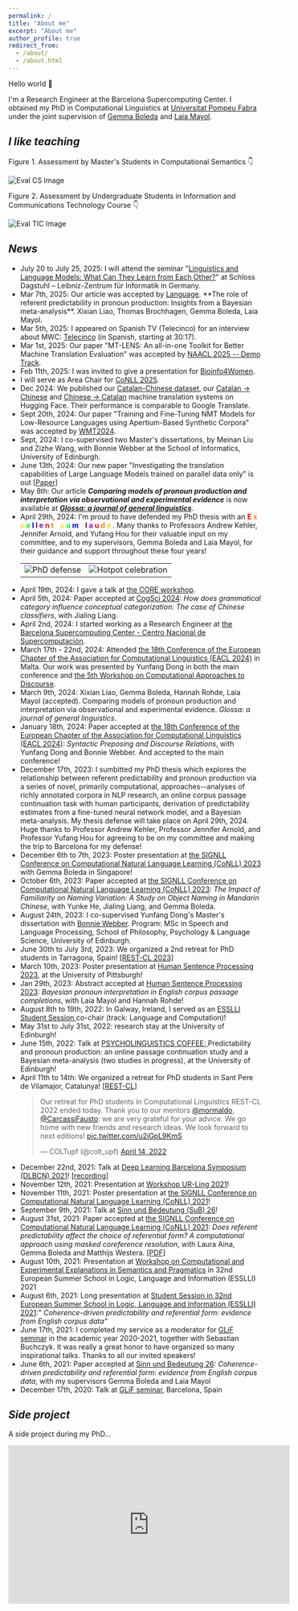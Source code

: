 ```yaml
---
permalink: /
title: "About me"
excerpt: "About me"
author_profile: true
redirect_from: 
  - /about/
  - /about.html
---
```


Hello world 👋

I'm a Research Engineer at the Barcelona Supercomputing Center. I obtained my PhD in Computational Linguistics at [Universitat Pompeu Fabra](https://www.upf.edu/) under the joint supervision of [Gemma Boleda](https://gboleda.github.io) and [Laia Mayol](https://www.upf.edu/web/laia-mayol/). 


*I like teaching*
------

Figure 1. Assessment by Master's Students in Computational Semantics 👇

<img src="/files/eval_cs.png" alt="Eval CS Image"> 

Figure 2. Assessment by Undergraduate Students in Information and Communications Technology Course 👇

<img src="/files/eval_tic.png" alt="Eval TIC Image">



*News*
------
<ul>
  <li> July 20 to July 25, 2025: I will attend the seminar "<a href="https://www.dagstuhl.de/seminars/seminar-calendar/seminar-details/25301">Linguistics and Language Models: What Can They Learn from Each Other?</a>" at Schloss Dagstuhl – Leibniz-Zentrum für Informatik in Germany.  </li> 
  <li> Mar 7th, 2025: Our article was accepted by <a href="https://languagelsa.org/index.php/language/index">Language</a>. **The role of referent predictability in pronoun production: Insights from a Bayesian meta-analysis**. Xixian Liao, Thomas Brochhagen, Gemma Boleda, Laia Mayol. </li>
  <li> Mar 5th, 2025: I appeared on Spanish TV (Telecinco) for an interview about MWC: <a href="https://www.telecinco.es/television/a-la-carta/20250227/informativos-telecinco-video-completo-miercoles-5-marzo-2025-edicion-mediodia_18_014946409.html">Telecinco</a> (in Spanish, starting at 30:17). </li>
  <li> Mar 1st, 2025: Our paper "MT-LENS: An all-in-one Toolkit for Better Machine Translation Evaluation" was accepted by <a href="https://2025.naacl.org/">NAACL 2025 -- Demo Track</a>.</li>
  <li> Feb 11th, 2025: I was invited to give a presentation for <a href="https://www.linkedin.com/posts/bioinfo4women_stem-marenostrum5-activity-7295459614639243266-KsaI?utm_source=share&utm_medium=member_desktop&rcm=ACoAAEVixVABx7JOAqT7pV_zbwbqFXiVRqnDPVo">Bioinfo4Women</a>.</li>
  <li> I will serve as Area Chair for <a href="https://conll.org/">CoNLL 2025</a>. </li>
  <li> Dec 2024: We published our <a href="https://huggingface.co/datasets/projecte-aina/CA-ZH_Parallel_Corpus">Catalan-Chinese dataset</a>, our <a href="https://huggingface.co/projecte-aina/aina-translator-ca-zh">Catalan → Chinese</a> and <a href="https://huggingface.co/projecte-aina/aina-translator-zh-ca">Chinese → Catalan</a> machine translation systems on Hugging Face. Their performance is comparable to Google Translate. </li>
  <li> Sept 20th, 2024: Our paper "Training and Fine-Tuning NMT Models for Low-Resource Languages using Apertium-Based Synthetic Corpora" was accepted by <a href="https://www2.statmt.org/wmt24/">WMT2024</a>. </li> 
  <li> Sept, 2024: I co-supervised two Master's dissertations, by Meinan Liu and Zizhe Wang, with Bonnie Webber at the School of Informatics, University of Edinburgh. </li> 
  <li> June 13th, 2024: Our new paper "Investigating the translation capabilities of Large Language Models trained on parallel data only" is out [<a href="https://arxiv.org/abs/2406.09140">Paper</a>] </li> 
  <li>May 8th: Our article <b><i>Comparing models of pronoun production and interpretation via observational and experimental evidence</i></b> is now available at <a href="https://www.glossa-journal.org/article/id/10884/"><i><b>Glossa: a journal of general linguistics</b></i></a>. </li> 
  <li>April 29th, 2024: I'm proud to have defended my PhD thesis with an <b>
<span style="color: #FF0000;">E</span>
<span style="color: #FF7F00;">x</span>
<span style="color: #FFD700;">c</span>
<span style="color: #00FF00;">e</span>
<span style="color: #0000FF;">l</span>
<span style="color: #4B0082;">l</span>
<span style="color: #9400D3;">e</span>
<span style="color: #FF0000;">n</span>
<span style="color: #FF7F00;">t</span>
&nbsp;&nbsp;
<span style="color: #FFD700;">c</span>
<span style="color: #00FF00;">u</span>
<span style="color: #0000FF;">m</span>
&nbsp;&nbsp;
<span style="color: #4B0082;">l</span>
<span style="color: #9400D3;">a</span>
<span style="color: #FF0000;">u</span>
<span style="color: #FF7F00;">d</span>
<span style="color: #FFD700;">e</span>
</b>
. Many thanks to Professors Andrew Kehler, Jennifer Arnold, and Yufang Hou for their valuable input on my committee, and to my supervisors, Gemma Boleda and Laia Mayol, for their guidance and support throughout these four years! </li>
  <table>
      <tr>
          <td><img src="/files/defense.JPG" alt="PhD defense"></td>
          <td><img src="/files/hotpot.jpg" alt="Hotpot celebration"></td>
      </tr>
  </table>
  <li>April 19th, 2024: I gave a talk at <a href="https://www.upf.edu/web/glif/2024-core-workshop">the CORE workshop</a>. </li>
  <li>April 5th, 2024: Paper accepted at <a href="https://cognitivesciencesociety.org/cogsci-2024/">CogSci 2024</a>: <i>How does grammatical category influence conceptual categorization: The case of Chinese classifiers</i>, with Jialing Liang.</li>
  <li>April 2nd, 2024: I started working as a Research Engineer at <a href="https://www.bsc.es/">the Barcelona Supercomputing Center - Centro Nacional de Supercomputación</a>. </li>
  <li>March 17th - 22nd, 2024: Attended <a href="https://2024.eacl.org">the 18th Conference of the European Chapter of the Association for Computational Linguistics (EACL 2024)</a> in Malta. Our work was presented by Yunfang Dong in both the main conference and <a href="https://sites.google.com/view/codi2024/home"> the 5th Workshop on Computational Approaches to Discourse</a>.</li>
  <li>March 9th, 2024: Xixian Liao, Gemma Boleda, Hannah Rohde, Laia Mayol (accepted). Comparing models of pronoun production and interpretation via observational and experimental evidence. <i>Glossa: a journal of general linguistics</i>. </li>
  <li>January 18th, 2024: Paper accepted at <a href="https://2024.eacl.org">the 18th Conference of the European Chapter of the Association for Computational Linguistics (EACL 2024)</a>: <i>Syntactic Preposing and Discourse Relations</i>, with Yunfang Dong and Bonnie Webber. And accepted to the main conference! </li>
  <li>December 17th, 2023: I sumbitted my PhD thesis which explores the relationship between referent predictability and pronoun production via a series of novel, primarily computational, approaches--analyses of richly annotated corpora in NLP research, an online corpus passage continuation task with human participants, derivation of predictability estimates from a fine-tuned neural network model, and a Bayesian meta-analysis. My thesis defense will take place on April 29th, 2024. Huge thanks to Professor Andrew Kehler, Professor Jennifer Arnold, and Professor Yufang Hou for agreeing to be on my committee and making the trip to Barcelona for my defense! </li>
  <li>December 6th to 7th, 2023: Poster presentation at <a href="https://conll.org">the SIGNLL Conference on Computational Natural Language Learning (CoNLL) 2023</a> with Gemma Boleda in Singapore! </li>
  <li>October 6th, 2023: Paper accepted at <a href="https://conll.org">the SIGNLL Conference on Computational Natural Language Learning (CoNLL) 2023</a>: <i>The Impact of Familiarity on Naming Variation: A Study on Object Naming in Mandarin Chinese</i>, with Yunke He, Jialing Liang, and Gemma Boleda. </li>
  <li>August 24th, 2023: I co-supervised Yunfang Dong's Master's dissertation with <a href="https://homepages.inf.ed.ac.uk/bonnie/">Bonnie Webber</a>. Program: MSc in Speech and Language Processing, School of Philosophy, Psychology & Language Science, University of Edinburgh.</li>
  <li>June 30th to July 3rd, 2023: We organized a 2nd retreat for PhD students in Tarragona, Spain! <a href="https://sites.google.com/view/rest-cl-2023/home?authuser=0"> [REST-CL 2023] </a></li>
  <li>March 10th, 2023: Poster presentation at <a href="https://lrdc.pitt.edu/HSP2023/">Human Sentence Processing 2023</a>, at the University of Pittsburgh! </li>
  <li>Jan 29th, 2023: Abstract accepted at <a href="https://lrdc.pitt.edu/HSP2023/">Human Sentence Processing 2023</a>: <i>Bayesian pronoun interpretation in English corpus passage completions</i>, with Laia Mayol and Hannah Rohde! </li>
  <li> August 8th to 19th, 2022: In Galway, Ireland, I served as an <a href="https://2022.esslli.eu/"> ESSLLI Student Session </a>  co-chair (track: Language and Computation)! </li>
  <li> May 31st to July 31st, 2022: research stay at the University of Edinburgh! </li>  
  <li> June 15th, 2022: Talk at <a href="https://blogs.ed.ac.uk/psycholingcoffee/past-meetings/2021-22/">PSYCHOLINGUISTICS COFFEE: </a> Predictability and pronoun production: an online passage continuation study and a Bayesian meta-analysis (two studies in progress), at the University of Edinburgh! </li>
  <li> April 11th to 14th: We organized a retreat for PhD students in Sant Pere de Vilamajor, Catalunya! <a href="https://sites.google.com/view/rest-cl/home?authuser=0"> [REST-CL] </a> </li>
  <blockquote class="twitter-tweet"><p lang="en" dir="ltr">Our retreat for PhD students in Computational Linguistics REST-CL 2022 ended today. Thank you to our mentors <a href="https://twitter.com/mormaldo?ref_src=twsrc%5Etfw">@mormaldo</a>, <a href="https://twitter.com/CarcassiFausto?ref_src=twsrc%5Etfw">@CarcassiFausto</a>: we are very grateful for your advice. We go home with new friends and research ideas. We look forward to next editions! <a href="https://t.co/u2iGpL9KmS">pic.twitter.com/u2iGpL9KmS</a></p>&mdash; COLTupf (@colt_upf) <a href="https://twitter.com/colt_upf/status/1514656694734835713?ref_src=twsrc%5Etfw">April 14, 2022</a></blockquote> <script async src="https://platform.twitter.com/widgets.js" charset="utf-8"></script>
  <li> December 22nd, 2021: Talk at <a href="https://sites.google.com/view/deep-learning-barcelona-2021/home?authuser=0">Deep Learning Barcelona Symposium (DLBCN) 2021</a>! <a href="https://youtu.be/LJHzEM8_6k8">[recording]</a> </li>
  <li> November 12th, 2021: Presentation at <a href="https://www.upf.edu/es/web/traduccio/inici/-/asset_publisher/T7gcoUNytM6c/content/id/251086992/maximized#.YZjg8S8w1pQ">Workshop UR-Ling 2021</a>! </li>
  <li> November 11th, 2021: Poster presentation at <a href="https://conll.org">the SIGNLL Conference on Computational Natural Language Learning (CoNLL) 2021</a>! </li>
  <li> September 9th, 2021: Talk at <a href="https://idsl1.phil-fak.uni-koeln.de/abteilungen/sprachwissenschaft/sinn-und-bedeutung-26">Sinn und Bedeutung (SuB) 26</a>! </li>
  <li> August 31st, 2021: Paper accepted at <a href="https://conll.org">the SIGNLL Conference on Computational Natural Language Learning (CoNLL) 2021</a>: <i>Does referent predictability affect the choice of referential form? A computational approach using masked coreference resolution</i>, with Laura Aina, Gemma Boleda and Matthijs Westera. <a href="https://aclanthology.org/2021.conll-1.36/">[PDF]</a></li>
  <li> August 10th, 2021: Presentation at <a href="https://www.jakubszymanik.com/CoSaQ/events/explanations-semantics/">Workshop on Computational and Experimental Explanations in Semantics and Pragmatics</a> in 32nd European Summer School in Logic, Language and Information (ESSLLI) 2021</li>
  <li> August 6th, 2021: Long presentation at <a href="https://esslli2021.unibz.it/page/session/student_session/">Student Session in 32nd European Summer School in Logic, Language and Information (ESSLLI) 2021</a>:" <i>Coherence-driven predictability and referential form: evidence from English corpus data"</i></li>
  <li> June 17th, 2021: I completed my service as a moderator for <a href="https://www.upf.edu/web/glif/glif-seminars">GLiF seminar</a> in the academic year 2020-2021, together with Sebastian Buchczyk. It was really a great honor to have organized so many inspirational talks. Thanks to all our invited speakers!</li>
  <li> June 6th, 2021: Paper accepted at <a href="https://idsl1.phil-fak.uni-koeln.de/abteilungen/sprachwissenschaft/sinn-und-bedeutung-26">Sinn und Bedeutung 26</a>: <i>Coherence-driven predictability and referential form: evidence from English corpus data</i>, with my supervisors Gemma Boleda and Laia Mayol</li>
  <li> December 17th, 2020: Talk at <a href="https://www.upf.edu/web/traduccio/inici/-/asset_publisher/T7gcoUNytM6c/content/id/240904798/maximized#.YRvNzNMzY-R">GLiF seminar</a>, Barcelona, Spain</li> 
</ul>





*Side project*
------
A side project during my PhD...  

<iframe width="560" height="315" src="https://www.youtube.com/embed/vpiNedo-NzY" frameborder="0" allow="autoplay; encrypted-media" allowfullscreen></iframe>






